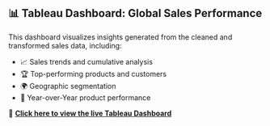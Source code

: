 ## 📊 Tableau Dashboard: Global Sales Performance

This dashboard visualizes insights generated from the cleaned and transformed sales data, including:

- 📈 Sales trends and cumulative analysis
- 🏆 Top-performing products and customers
- 🌍 Geographic segmentation
- 🔄 Year-over-Year product performance

🔗 **[Click here to view the live Tableau Dashboard](https://public.tableau.com/app/profile/tashif.bashir/viz/global_sales_performance/SalesAnalytics)**

